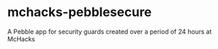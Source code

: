 # mchacks-pebblesecure
A Pebble app for security guards created over a period of 24 hours at McHacks
